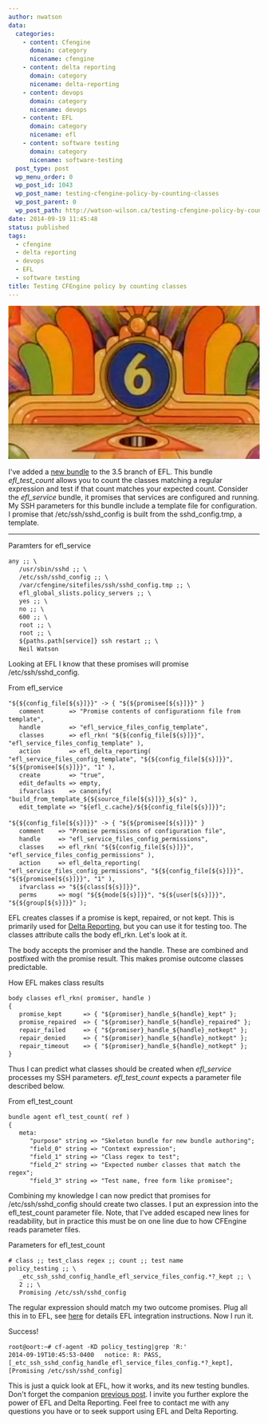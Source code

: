 ```yaml
---
author: nwatson
data:
  categories:
    - content: Cfengine
      domain: category
      nicename: cfengine
    - content: delta reporting
      domain: category
      nicename: delta-reporting
    - content: devops
      domain: category
      nicename: devops
    - content: EFL
      domain: category
      nicename: efl
    - content: software testing
      domain: category
      nicename: software-testing
  post_type: post
  wp_menu_order: 0
  wp_post_id: 1043
  wp_post_name: testing-cfengine-policy-by-counting-classes
  wp_post_parent: 0
  wp_post_path: http://watson-wilson.ca/testing-cfengine-policy-by-counting-classes/
date: 2014-09-19 11:45:48
status: published
tags:
  - cfengine
  - delta reporting
  - devops
  - EFL
  - software testing
title: Testing CFEngine policy by counting classes
---
```

![counting](/static/images/counting.jpg)

I've added a [new bundle](https://github.com/evolvethinking/evolve_cfengine_freelib/commit/00093210649c4b236e9d4940a23f5a6fe2e60742)
to the 3.5 branch of EFL. This bundle *efl_test_count* allows you to
count the classes matching a regular expression and test if that count
matches your expected count. Consider the *efl_service* bundle, it
promises that services are configured and running. My SSH parameters
for this bundle include a template file for configuration. I promise
that /etc/ssh/sshd_config is built from the sshd_config.tmp, a
template.

---

Paramters for efl_service ` `

    any ;; \
       /usr/sbin/sshd ;; \
       /etc/ssh/sshd_config ;; \
       /var/cfengine/sitefiles/ssh/sshd_config.tmp ;; \
       efl_global_slists.policy_servers ;; \
       yes ;; \
       no ;; \
       600 ;; \
       root ;; \
       root ;; \
       ${paths.path[service]} ssh restart ;; \
       Neil Watson

Looking at EFL I know that these promises will promise
/etc/ssh/sshd_config.

From efl_service ` `

    "${${config_file[${s}]}}" -> { "${${promisee[${s}]}}" }
       comment       => "Promise contents of configurationn file from template",
       handle        => "efl_service_files_config_template",
       classes       => efl_rkn( "${${config_file[${s}]}}", "efl_service_files_config_template" ),
       action        => efl_delta_reporting( "efl_service_files_config_template", "${${config_file[${s}]}}", "${${promisee[${s}]}}", "1" ),
       create        => "true",
       edit_defaults => empty,
       ifvarclass    => canonify( "build_from_template_${${source_file[${s}]}}_${s}" ),
       edit_template => "${efl_c.cache}/${${config_file[${s}]}}";
    
    "${${config_file[${s}]}}" -> { "${${promisee[${s}]}}" }
       comment    => "Promise permissions of configuration file",
       handle     => "efl_service_files_config_permissions",
       classes    => efl_rkn( "${${config_file[${s}]}}", "efl_service_files_config_permissions" ),
       action     => efl_delta_reporting( "efl_service_files_config_permissions", "${${config_file[${s}]}}", "${${promisee[${s}]}}", "1" ),
       ifvarclass => "${${class[${s}]}}",
       perms      => mog( "${${mode[${s}]}}", "${${user[${s}]}}", "${${group[${s}]}}" );

EFL creates classes if a promise is kept, repaired, or not kept. This
is primarily used for [Delta Reporting](https://github.com/evolvethinking/delta_reporting),
but you can use it for testing too. The classes attribute calls the
body efl_rkn. Let's look at it.

The body accepts the promiser and the handle. These are combined and
postfixed with the promise result. This makes promise outcome classes
predictable.

How EFL makes class results ` `

    body classes efl_rkn( promiser, handle )
    {
       promise_kept      => { "${promiser}_handle_${handle}_kept" };
       promise_repaired  => { "${promiser}_handle_${handle}_repaired" };
       repair_failed     => { "${promiser}_handle_${handle}_notkept" };
       repair_denied     => { "${promiser}_handle_${handle}_notkept" };
       repair_timeout    => { "${promiser}_handle_${handle}_notkept" };
    }

Thus I can predict what classes should be created when *efl_service*
processes my SSH parameters. *efl_test_count* expects a parameter file
described below.

From efl_test_count ` `

    bundle agent efl_test_count( ref )
    {
       meta:
          "purpose" string => "Skeleton bundle for new bundle authoring";
          "field_0" string => "Context expression";
          "field_1" string => "Class regex to test";
          "field_2" string => "Expected number classes that match the regex";
          "field_3" string => "Test name, free form like promisee";

Combining my knowledge I can now predict that promises for
/etc/ssh/sshd_config should create two classes. I put an expression
into the efl_test_count parameter file. Note, that I've added escaped
new lines for readability, but in practice this must be on one line due
to how CFEngine reads parameter files.

Parameters for efl_test_count ` `

    # class ;; test_class regex ;; count ;; test name
    policy_testing ;; \
       _etc_ssh_sshd_config_handle_efl_service_files_config.*?_kept ;; \
       2 ;; \
       Promising /etc/ssh/sshd_config

The regular expression should match my two outcome promises. Plug all
this in to EFL, see [here](https://github.com/evolvethinking/evolve_cfengine_freelib)
for details EFL integration instructions. Now I run it.

Success! ` `

    root@oort:~# cf-agent -KD policy_testing|grep 'R:'
    2014-09-19T10:45:53-0400   notice: R: PASS, [_etc_ssh_sshd_config_handle_efl_service_files_config.*?_kept], [Promising /etc/ssh/sshd_config]

This is just a quick look at EFL, how it works, and its new testing
bundles. Don't forget the companion [previous post](http://watson-wilson.ca/testing-cfengine-policy/).
I invite you further explore the power of EFL and Delta Reporting. Feel
free to contact me with any questions you have or to seek support using
EFL and Delta Reporting.
